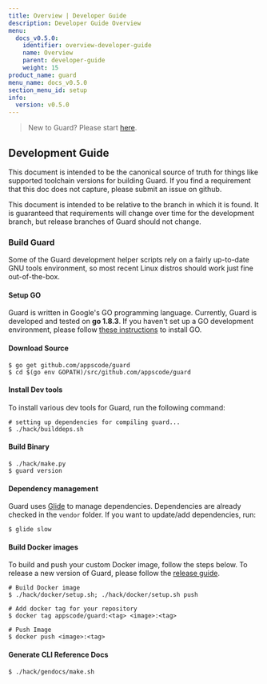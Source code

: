 ```yaml
---
title: Overview | Developer Guide
description: Developer Guide Overview
menu:
  docs_v0.5.0:
    identifier: overview-developer-guide
    name: Overview
    parent: developer-guide
    weight: 15
product_name: guard
menu_name: docs_v0.5.0
section_menu_id: setup
info:
  version: v0.5.0
---
```


> New to Guard? Please start [here](/docs/v0.5.0/concepts/README).

## Development Guide
This document is intended to be the canonical source of truth for things like supported toolchain versions for building Guard.
If you find a requirement that this doc does not capture, please submit an issue on github.

This document is intended to be relative to the branch in which it is found. It is guaranteed that requirements will change over time
for the development branch, but release branches of Guard should not change.

### Build Guard
Some of the Guard development helper scripts rely on a fairly up-to-date GNU tools environment, so most recent Linux distros should
work just fine out-of-the-box.

#### Setup GO
Guard is written in Google's GO programming language. Currently, Guard is developed and tested on **go 1.8.3**. If you haven't set up a GO
development environment, please follow [these instructions](https://golang.org/doc/code.html) to install GO.

#### Download Source

```console
$ go get github.com/appscode/guard
$ cd $(go env GOPATH)/src/github.com/appscode/guard
```

#### Install Dev tools
To install various dev tools for Guard, run the following command:

```console
# setting up dependencies for compiling guard...
$ ./hack/builddeps.sh
```

#### Build Binary

```console
$ ./hack/make.py
$ guard version
```

#### Dependency management
Guard uses [Glide](https://github.com/Masterminds/glide) to manage dependencies. Dependencies are already checked in the `vendor` folder.
If you want to update/add dependencies, run:

```console
$ glide slow
```

#### Build Docker images
To build and push your custom Docker image, follow the steps below. To release a new version of Guard, please follow the [release guide](/docs/v0.5.0/setup/developer-guide/release).

```console
# Build Docker image
$ ./hack/docker/setup.sh; ./hack/docker/setup.sh push

# Add docker tag for your repository
$ docker tag appscode/guard:<tag> <image>:<tag>

# Push Image
$ docker push <image>:<tag>
```

#### Generate CLI Reference Docs

```console
$ ./hack/gendocs/make.sh
```
